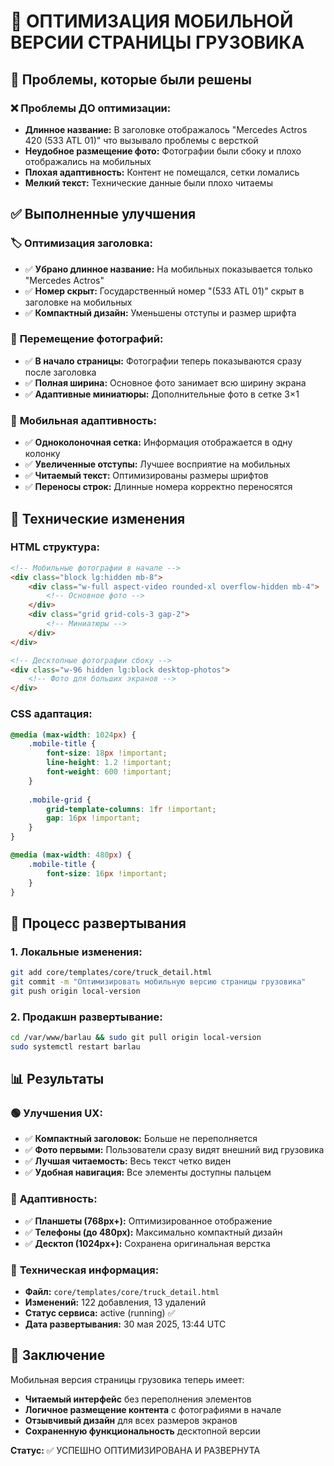 # 📱 ОПТИМИЗАЦИЯ МОБИЛЬНОЙ ВЕРСИИ СТРАНИЦЫ ГРУЗОВИКА

## 🎯 Проблемы, которые были решены

### ❌ **Проблемы ДО оптимизации:**
- **Длинное название:** В заголовке отображалось "Mercedes Actros 420 (533 ATL 01)" что вызывало проблемы с версткой
- **Неудобное размещение фото:** Фотографии были сбоку и плохо отображались на мобильных
- **Плохая адаптивность:** Контент не помещался, сетки ломались
- **Мелкий текст:** Технические данные были плохо читаемы

## ✅ Выполненные улучшения

### 🏷️ **Оптимизация заголовка:**
- ✅ **Убрано длинное название:** На мобильных показывается только "Mercedes Actros"
- ✅ **Номер скрыт:** Государственный номер "(533 ATL 01)" скрыт в заголовке на мобильных
- ✅ **Компактный дизайн:** Уменьшены отступы и размер шрифта

### 📸 **Перемещение фотографий:**
- ✅ **В начало страницы:** Фотографии теперь показываются сразу после заголовка
- ✅ **Полная ширина:** Основное фото занимает всю ширину экрана
- ✅ **Адаптивные миниатюры:** Дополнительные фото в сетке 3×1

### 📱 **Мобильная адаптивность:**
- ✅ **Одноколоночная сетка:** Информация отображается в одну колонку
- ✅ **Увеличенные отступы:** Лучшее восприятие на мобильных
- ✅ **Читаемый текст:** Оптимизированы размеры шрифтов
- ✅ **Переносы строк:** Длинные номера корректно переносятся

## 🔧 Технические изменения

### HTML структура:
```html
<!-- Мобильные фотографии в начале -->
<div class="block lg:hidden mb-8">
    <div class="w-full aspect-video rounded-xl overflow-hidden mb-4">
        <!-- Основное фото -->
    </div>
    <div class="grid grid-cols-3 gap-2">
        <!-- Миниатюры -->
    </div>
</div>

<!-- Десктопные фотографии сбоку -->
<div class="w-96 hidden lg:block desktop-photos">
    <!-- Фото для больших экранов -->
</div>
```

### CSS адаптация:
```css
@media (max-width: 1024px) {
    .mobile-title {
        font-size: 18px !important;
        line-height: 1.2 !important;
        font-weight: 600 !important;
    }
    
    .mobile-grid {
        grid-template-columns: 1fr !important;
        gap: 16px !important;
    }
}

@media (max-width: 480px) {
    .mobile-title {
        font-size: 16px !important;
    }
}
```

## 🚀 Процесс развертывания

### 1. Локальные изменения:
```bash
git add core/templates/core/truck_detail.html
git commit -m "Оптимизировать мобильную версию страницы грузовика"
git push origin local-version
```

### 2. Продакшн развертывание:
```bash
cd /var/www/barlau && sudo git pull origin local-version
sudo systemctl restart barlau
```

## 📊 Результаты

### 🟢 **Улучшения UX:**
- ✅ **Компактный заголовок:** Больше не переполняется
- ✅ **Фото первыми:** Пользователи сразу видят внешний вид грузовика
- ✅ **Лучшая читаемость:** Весь текст четко виден
- ✅ **Удобная навигация:** Все элементы доступны пальцем

### 📱 **Адаптивность:**
- ✅ **Планшеты (768px+):** Оптимизированное отображение
- ✅ **Телефоны (до 480px):** Максимально компактный дизайн
- ✅ **Десктоп (1024px+):** Сохранена оригинальная верстка

### 🎯 **Техническая информация:**
- **Файл:** `core/templates/core/truck_detail.html`
- **Изменений:** 122 добавления, 13 удалений
- **Статус сервиса:** active (running) ✅
- **Дата развертывания:** 30 мая 2025, 13:44 UTC

## 🎉 Заключение

Мобильная версия страницы грузовика теперь имеет:
- **Читаемый интерфейс** без переполнения элементов
- **Логичное размещение контента** с фотографиями в начале
- **Отзывчивый дизайн** для всех размеров экранов
- **Сохраненную функциональность** десктопной версии

**Статус:** ✅ УСПЕШНО ОПТИМИЗИРОВАНА И РАЗВЕРНУТА 